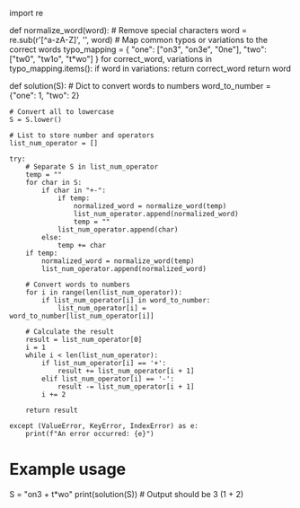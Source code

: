 import re

def normalize_word(word):
    # Remove special characters
    word = re.sub(r'[^a-zA-Z]', '', word)
    # Map common typos or variations to the correct words
    typo_mapping = {
        "one": ["on3", "on3e", "0ne"],
        "two": ["tw0", "tw1o", "t*wo"]
    }
    for correct_word, variations in typo_mapping.items():
        if word in variations:
            return correct_word
    return word

def solution(S):
    # Dict to convert words to numbers
    word_to_number = {"one": 1, "two": 2}

    # Convert all to lowercase
    S = S.lower()

    # List to store number and operators
    list_num_operator = []

    try:
        # Separate S in list_num_operator
        temp = ""
        for char in S:
            if char in "+-":
                if temp:
                    normalized_word = normalize_word(temp)
                    list_num_operator.append(normalized_word)
                    temp = ""
                list_num_operator.append(char)
            else:
                temp += char
        if temp:
            normalized_word = normalize_word(temp)
            list_num_operator.append(normalized_word)

        # Convert words to numbers
        for i in range(len(list_num_operator)):
            if list_num_operator[i] in word_to_number:
                list_num_operator[i] = word_to_number[list_num_operator[i]]

        # Calculate the result
        result = list_num_operator[0]
        i = 1
        while i < len(list_num_operator):
            if list_num_operator[i] == '+':
                result += list_num_operator[i + 1]
            elif list_num_operator[i] == '-':
                result -= list_num_operator[i + 1]
            i += 2

        return result

    except (ValueError, KeyError, IndexError) as e:
        print(f"An error occurred: {e}")

# Example usage
S = "on3 + t*wo"
print(solution(S))  # Output should be 3 (1 + 2)